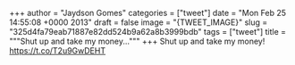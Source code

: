 
+++
author = "Jaydson Gomes"
categories = ["tweet"]
date = "Mon Feb 25 14:55:08 +0000 2013"
draft = false
image = "{TWEET_IMAGE}"
slug = "325d4fa79eab71887e82dd524b9a62a8b3999bdb"
tags = ["tweet"]
title = """Shut up and take my money..."""
+++
Shut up and take my money! https://t.co/T2u9GwDEHT
